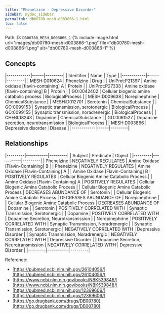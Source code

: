 ```yaml
---
title: "Phenelzine - Depressive Disorder"
sidebar: mydoc_sidebar
permalink: db00780-mesh-d003866-1.html
toc: false 
---
```



Path ID: `DB00780_MESH_D003866_1`
{% include image.html url="images/db00780-mesh-d003866-1.png" file="db00780-mesh-d003866-1.png" alt="db00780-mesh-d003866-1" %}

## Concepts

|------------|------|---------|
| Identifier | Name | Type    |
|------------|------|---------|
| MESH:D010624 | Phenelzine | Drug |
| UniProt:P21397 | Amine oxidase [flavin-containing] A | Protein |
| UniProt:P27338 | Amine oxidase [flavin-containing] B | Protein |
| GO:0042402 | Cellular biogenic amine catabolic process | BiologicalProcess |
| MESH:D009638 | Norepinephrine | ChemicalSubstance |
| MESH:D012701 | Serotonin | ChemicalSubstance |
| GO:0099153 | Synaptic transmission, serotonergic | BiologicalProcess |
| GO:0099155 | Synaptic transmission, noradrenergic | BiologicalProcess |
| CHEBI:18243 | Dopamine | ChemicalSubstance |
| GO:0061527 | Dopamine secretion, neurotransmission | BiologicalProcess |
| MESH:D003866 | Depressive disorder | Disease |
|------------|------|---------|

## Relationships

|---------|-----------|---------|
| Subject | Predicate | Object  |
|---------|-----------|---------|
| Phenelzine | NEGATIVELY REGULATES | Amine Oxidase [Flavin-Containing] B |
| Phenelzine | NEGATIVELY REGULATES | Amine Oxidase [Flavin-Containing] A |
| Amine Oxidase [Flavin-Containing] B | POSITIVELY REGULATES | Cellular Biogenic Amine Catabolic Process |
| Amine Oxidase [Flavin-Containing] A | POSITIVELY REGULATES | Cellular Biogenic Amine Catabolic Process |
| Cellular Biogenic Amine Catabolic Process | DECREASES ABUNDANCE OF | Serotonin |
| Cellular Biogenic Amine Catabolic Process | DECREASES ABUNDANCE OF | Norepinephrine |
| Cellular Biogenic Amine Catabolic Process | DECREASES ABUNDANCE OF | Dopamine |
| Serotonin | POSITIVELY CORRELATED WITH | Synaptic Transmission, Serotonergic |
| Dopamine | POSITIVELY CORRELATED WITH | Dopamine Secretion, Neurotransmission |
| Norepinephrine | POSITIVELY CORRELATED WITH | Synaptic Transmission, Noradrenergic |
| Synaptic Transmission, Serotonergic | NEGATIVELY CORRELATED WITH | Depressive Disorder |
| Synaptic Transmission, Noradrenergic | NEGATIVELY CORRELATED WITH | Depressive Disorder |
| Dopamine Secretion, Neurotransmission | NEGATIVELY CORRELATED WITH | Depressive Disorder |
|---------|-----------|---------|

Reference: 
  - [https://pubmed.ncbi.nlm.nih.gov/26104056/](https://pubmed.ncbi.nlm.nih.gov/26104056/)
  - [https://www.ncbi.nlm.nih.gov/books/NBK539848/](https://www.ncbi.nlm.nih.gov/books/NBK539848/)
  - [https://pubmed.ncbi.nlm.nih.gov/12369606/](https://pubmed.ncbi.nlm.nih.gov/12369606/)
  - [https://go.drugbank.com/drugs/DB00780](https://go.drugbank.com/drugs/DB00780)
